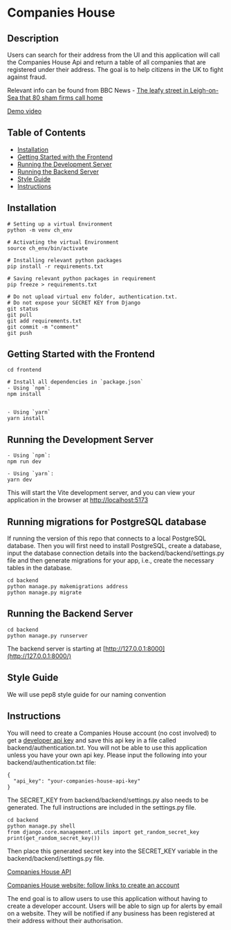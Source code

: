 # Companies House

## Description
Users can search for their address from the UI and this application will call the Companies House Api and return a table of all companies that are registered under their address. The goal is to help citizens in the UK to fight against fraud.

Relevant info can be found from BBC News - [The leafy street in Leigh-on-Sea that 80 sham firms call home](https://www.bbc.co.uk/news/uk-england-essex-66773673)

[Demo video](https://youtu.be/pAWTC4rOzNI?si=9y59hAyOI_Of-lj1)

## Table of Contents

- [Installation](#installation)
- [Getting Started with the Frontend](#getting-started-with-the-frontend)
- [Running the Development Server](#running-the-development-server)
- [Running the Backend Server](#running-the-backend-server)
- [Style Guide](#style-guide)
- [Instructions](#instructions)

## Installation
```
# Setting up a virtual Environment
python -m venv ch_env

# Activating the virtual Environment
source ch_env/bin/activate

# Installing relevant python packages 
pip install -r requirements.txt

# Saving relevant python packages in requirement
pip freeze > requirements.txt

# Do not upload virtual env folder, authentication.txt. 
# Do not expose your SECRET KEY from Django
git status
git pull 
git add requirements.txt
git commit -m "comment"
git push
```

## Getting Started with the Frontend
```
cd frontend

# Install all dependencies in `package.json`
- Using `npm`:
npm install


- Using `yarn`
yarn install
```

## Running the Development Server
```
- Using `npm`:
npm run dev

- Using `yarn`:
yarn dev

```
This will start the Vite development server, and you can view your application in the browser at [http://localhost:5173](http://localhost:5173)

## Running migrations for PostgreSQL database
If running the version of this repo that connects to a local PostgreSQL database. Then you will first need to install PostgreSQL, create a database, input the database connection details into the backend/backend/settings.py file and then generate migrations for your app, i.e., create the necessary tables in the database.
```
cd backend
python manage.py makemigrations address
python manage.py migrate 
```

## Running the Backend Server
```
cd backend
python manage.py runserver
```
The backend server is starting at [http://127.0.0.1:8000](http://127.0.0.1:8000/)

## Style Guide

We will use pep8 style guide for our naming convention

## Instructions

You will need to create a Companies House account (no cost involved) to get a [developer api key](https://developer.company-information.service.gov.uk/manage-applications) and save this api key in a file called backend/authentication.txt. You will not be able to use this application unless you have your own api key. Please input the following into your backend/authentication.txt file:

```
{
  "api_key": "your-companies-house-api-key"
}
```

The SECRET_KEY from backend/backend/settings.py also needs to be generated. The full instructions are included in the settings.py file.

```
cd backend
python manage.py shell
from django.core.management.utils import get_random_secret_key
print(get_random_secret_key())
```

Then place this generated secret key into the SECRET_KEY variable in the backend/backend/settings.py file.

[Companies House API](https://developer-specs.company-information.service.gov.uk/)

[Companies House website: follow links to create an account](https://find-and-update.company-information.service.gov.uk/)

The end goal is to allow users to use this application without having to create a developer account. Users will be able to sign up for alerts by email on a website. They will be notified if any business has been registered at their address without their authorisation.
